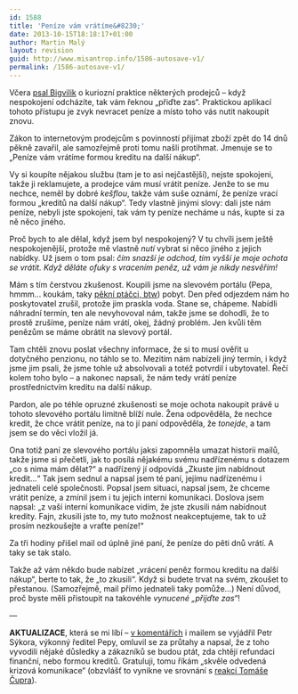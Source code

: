 ```yaml
---
id: 1588
title: 'Peníze vám vrátíme&#8230;'
date: 2013-10-15T18:18:17+01:00
author: Martin Malý
layout: revision
guid: http://www.misantrop.info/1586-autosave-v1/
permalink: /1586-autosave-v1/
---
```

Včera [psal Bigvilik](https://bigvilik.wordpress.com/2013/10/14/msm-21-prijdte-zas/) o kuriozní praktice některých prodejců &#8211; když nespokojení odcházíte, tak vám řeknou &#8222;přiďte zas&#8220;. Praktickou aplikací tohoto přístupu je zvyk nevracet peníze a místo toho vás nutit nakoupit znovu.

<!--more-->

Zákon to internetovým prodejcům s povinností přijímat zboží zpět do 14 dnů pěkně zavařil, ale samozřejmě proti tomu našli protihmat. Jmenuje se to &#8222;Peníze vám vrátíme formou kreditu na další nákup&#8220;.

Vy si koupíte nějakou službu (tam je to asi nejčastější), nejste spokojeni, takže ji reklamujete, a prodejce vám musí vrátit peníze. Jenže to se mu nechce, neměl by dobré _kešflou_, takže vám suše oznámí, že peníze vrací formou &#8222;kreditů na další nákup&#8220;. Tedy vlastně jinými slovy: dali jste nám peníze, nebyli jste spokojeni, tak vám ty peníze necháme u nás, kupte si za ně něco jiného.

Proč bych to ale dělal, když jsem byl nespokojený? V tu chvíli jsem ještě nespokojenější, protože mě vlastně _nutí_ vybrat si něco jiného z jejich nabídky. Už jsem o tom psal: _čím snazší je odchod, tím vyšší je moje ochota se vrátit. Když děláte ofuky s vracením peněz, už vám je nikdy nesvěřím!_

Mám s tím čerstvou zkušenost. Koupili jsme na slevovém portálu (Pepa, hmmm&#8230; koukám, taky [pěkní ptáčci, btw](http://www.393.cz/zajimavosti/slevove-portaly-a-jejich-slevy/)) pobyt. Den před odjezdem nám ho poskytovatel zrušil, protože jim praskla voda. Stane se, chápeme. Nabídli náhradní termín, ten ale nevyhovoval nám, takže jsme se dohodli, že to prostě zrušíme, peníze nám vrátí, okej, žádný problém. Jen kvůli těm penězům se máme obrátit na slevový portál.

Tam chtěli znovu poslat všechny informace, že si to musí ověřit u dotyčného penzionu, no táhlo se to. Mezitím nám nabízeli jiný termín, i když jsme jim psali, že jsme tohle už absolvovali a totéž potvrdil i ubytovatel. Řečí kolem toho bylo &#8211; a nakonec napsali, že nám tedy vrátí peníze prostřednictvím kreditu na další nákup.

Pardon, ale po téhle opruzné zkušenosti se moje ochota nakoupit právě u tohoto slevového portálu limitně blíží nule. Žena odpověděla, že nechce kredit, že chce vrátit peníze, na to jí paní odpověděla, že _tonejde_, a tam jsem se do věci vložil já.

Ona totiž paní ze slevového portálu jaksi zapomněla umazat historii mailů, takže jsme si přečetli, jak to posílá nějakému svému nadřízenému s dotazem &#8222;co s nima mám dělat?&#8220; a nadřízený jí odpovídá &#8222;Zkuste jim nabídnout kredit&#8230;&#8220; Tak jsem sednul a napsal jsem té paní, jejímu nadřízenému i jednateli celé společnosti. Popsal jsem situaci, napsal jsem, že chceme vrátit peníze, a zmínil jsem i tu jejich interní komunikaci. Doslova jsem napsal: &#8222;z vaší interní komunikace vidím, že jste zkusili nám nabídnout kredity. Fajn, zkusili jste to, my tuto možnost neakceptujeme, tak to už prosím nezkoušejte a vraťte peníze!&#8220;

Za tři hodiny přišel mail od úplně jiné paní, že peníze do pěti dnů vrátí. A taky se tak stalo.

Takže až vám někdo bude nabízet &#8222;vrácení peněz formou kreditu na další nákup&#8220;, berte to tak, že &#8222;to zkusili&#8220;. Když si budete trvat na svém, zkoušet to přestanou. (Samozřejmě, mail přímo jednateli taky pomůže&#8230;) Není důvod, proč byste měli přistoupit na takovéhle _vynucené &#8222;přijďte zas&#8220;_!

&#8212;

**AKTUALIZACE**, která se mi líbí &#8211; [v komentářích](http://www.misantrop.info/penize-vam-vratime/#comment-1083288558) i mailem se vyjádřil Petr Sýkora, výkonný ředitel Pepy, omluvil se za průtahy a napsal, že z toho vyvodili nějaké důsledky a zákazníků se budou ptát, zda chtějí refundaci finanční, nebo formou kreditů. Gratuluji, tomu říkám &#8222;skvěle odvedená krizová komunikace&#8220; (obzvlášť to vynikne ve srovnání s [reakcí Tomáše Čupra](http://www.misantrop.info/kubik-marketing/)).